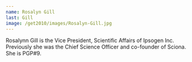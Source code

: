 ```yaml
---
name: Rosalyn Gill
last: Gill
image: /get2010/images/Rosalyn-Gill.jpg
---
```


Rosalynn Gill is the Vice President, Scientific Affairs of Ipsogen Inc. Previously she was the Chief Science Officer and co-founder of Sciona. She is PGP\#9.
